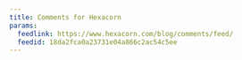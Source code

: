 ```yaml
---
title: Comments for Hexacorn
params:
  feedlink: https://www.hexacorn.com/blog/comments/feed/
  feedid: 18da2fca0a23731e04a866c2ac54c5ee
---
```

